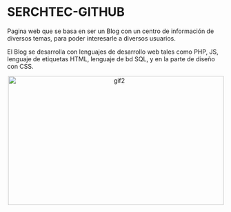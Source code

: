 # SERCHTEC-GITHUB

Pagina web que se basa en ser un Blog con un centro de información de diversos temas, para poder interesarle a diversos usuarios. 

El Blog se desarrolla con lenguajes de desarrollo web tales como PHP, JS, lenguaje de etiquetas HTML, lenguaje de bd SQL, y en la parte de diseño con CSS.

<div align="center">
<a> <img src="https://user-images.githubusercontent.com/43445037/174461092-efe9737d-f798-459b-bf9f-99b5c89e3203.gif" alt="gif2" width="500" height="300"/> </a>
</div>
